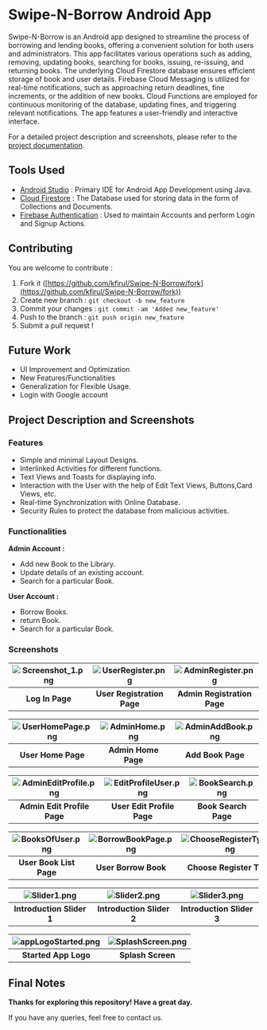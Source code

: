 # Swipe-N-Borrow Android App

Swipe-N-Borrow is an Android app designed to streamline the process of borrowing and lending books, offering a convenient solution for both users and administrators. This app facilitates various operations such as adding, removing, updating books, searching for books, issuing, re-issuing, and returning books. The underlying Cloud Firestore database ensures efficient storage of book and user details. Firebase Cloud Messaging is utilized for real-time notifications, such as approaching return deadlines, fine increments, or the addition of new books. Cloud Functions are employed for continuous monitoring of the database, updating fines, and triggering relevant notifications. The app features a user-friendly and interactive interface.

For a detailed project description and screenshots, please refer to the [project documentation](#project-description-and-screenshots).

## Tools Used

* [Android Studio](https://developer.android.com/studio) : Primary IDE for Android App Development using Java.
* [Cloud Firestore](https://firebase.google.com/products/firestore) : The Database used for storing data in the form of Collections and Documents.
* [Firebase Authentication](https://firebase.google.com/products/auth) : Used to maintain Accounts and perform Login and Signup Actions.

## Contributing
You are welcome to contribute :

1. Fork it ([https://github.com/kfirul/Swipe-N-Borrow/fork](https://github.com/kfirul/Swipe-N-Borrow/fork))
2. Create new branch : `git checkout -b new_feature`
3. Commit your changes : `git commit -am 'Added new_feature'`
4. Push to the branch : `git push origin new_feature`
5. Submit a pull request !

## Future Work
* UI Improvement and Optimization
* New Features/Functionalities
* Generalization for Flexible Usage.
* Login with Google account

## Project Description and Screenshots
### Features
* Simple and minimal Layout Designs.
* Interlinked Activities for different functions.
* Text Views and Toasts for displaying info.
* Interaction with the User with the help of Edit Text Views, Buttons,Card Views, etc.
* Real-time Synchronization with Online Database.
* Security Rules to protect the database from malicious activities.

### Functionalities
**Admin Account :**

* Add new Book to the Library.
* Update details of an existing account.
* Search for a particular Book.

**User Account :**

* Borrow Books.
* return Book.
* Search for a particular Book.

### Screenshots

| ![Screenshot_1.png](Screenshots/Screenshot_1.png) | ![UserRegister.png](Screenshots/UserRegister.png) | ![AdminRegister.png](Screenshots/AdminRegister.png) |
|:-------------------------------------------------:|:-------------------------------------------------:|:---------------------------------------------------:|
|                  **Log In Page**                  |            **User Registration Page**             |             **Admin Registration Page**             |

| ![UserHomePage.png](Screenshots/UserHomePage.png) | ![AdminHome.png](Screenshots/AdminHome.png) | ![AdminAddBook.png](Screenshots/AdminAddBook.png) |
|:-------------------------------------------------:|:-------------------------------------------:|:-------------------------------------------------:|
|                **User Home Page**                 |             **Admin Home Page**             |                 **Add Book Page**                 |

| ![AdminEditProfile.png](Screenshots/AdminEditProfile.png) | ![EditProfileUser.png](Screenshots/EditProfileUser.png) | ![BookSearch.png](Screenshots%2FBookSearch.png) |
|:---------------------------------------------------------:|:-------------------------------------------------------:|:-----------------------------------------------:|
|                **Admin Edit Profile Page**                |               **User Edit Profile Page**                |              **Book Search Page**               |

| ![BooksOfUser.png](Screenshots/BooksOfUser.png) | ![BorrowBookPage.png](Screenshots%2FBorrowBookPage.png) | ![ChooseRegisterType.png](Screenshots%2FChooseRegisterType.png) |
|:-----------------------------------------------:|:-------------------------------------------------------:|:---------------------------------------------------------------:|
|             **User Book List Page**             |                  **User Borrow Book**                   |                    **Choose Register Type**                     |


| ![Slider1.png](Screenshots/Slider1.png) | ![Slider2.png](Screenshots/Slider2.png) | ![Slider3.png](Screenshots/Slider3.png) |
|:---------------------------------------:|:---------------------------------------:|:---------------------------------------:|
|        **Introduction Slider 1**         |        **Introduction Slider 2**        |        **Introduction Slider 3**        |


| ![appLogoStarted.png](Screenshots/appLogoStarted.png) | ![SplashScreen.png](Screenshots/SplashScreen.png) |
|:-----------------------------------------------------:|:-------------------------------------------------:|
|                 **Started App Logo**                  |                 **Splash Screen**                 |




## Final Notes

**Thanks for exploring this repository! Have a great day.**

If you have any queries, feel free to contact us.
